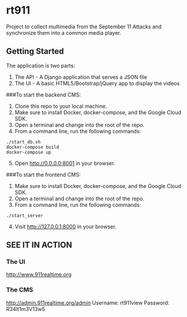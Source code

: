 # rt911

Project to collect multimedia from the September 11 Attacks and synchronize them into a common media player.

## Getting Started

The application is two parts:
1. The API - A Django application that serves a JSON file
2. The UI - A basic HTML5/Bootstrap/jQuery app to display the videos

###To start the backend CMS:
1. Clone this repo to your local machine.
2. Make sure to install Docker, docker-compose, and the Google Cloud SDK.
3. Open a terminal and change into the root of the repo.
4. From a command line, run the following commands: 
```cd backend
./start_db.sh
docker-compose build
docker-compose up
```
5. Open http://0.0.0.0:8001 in your browser.

###To start the frontend CMS:
1. Make sure to install Docker, docker-compose, and the Google Cloud SDK.
2. Open a terminal and change into the root of the repo.
3. From a command line, run the following commands: 
```cd frontend
./start_server
```
4. Visit http://127.0.0.1:8000 in your browser.


## SEE IT IN ACTION
### The UI
http://www.911realtime.org

### The CMS
http://admin.911realtime.org/admin
Username: rt911view
Password: R34lt1m3V13w5